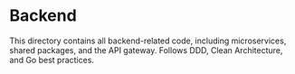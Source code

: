 # Backend

This directory contains all backend-related code, including microservices, shared packages, and the API gateway. Follows DDD, Clean Architecture, and Go best practices.
